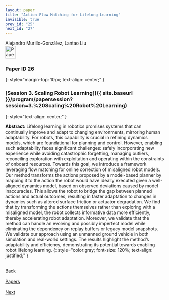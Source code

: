 ```yaml
---
layout: paper
title: "Action Flow Matching for Lifelong Learning"
invisible: true
prev_id: "25"
next_id: "27"
---
```

<div class="paper-authors">
  <div class="paper-author-box">
    <div class="paper-author-name">Alejandro Murillo-González, Lantao Liu</div>
    <div class="paper-author-uni"></div>
  </div>
</div>

<div class="paper-pdf">
  <div>
    <a href="https://www.roboticsproceedings.org/rss21/p026.pdf" title="Download PDF" target="_blank">
      <img src="{{ site.baseurl }}/images/paper_link_cardinal_red.png" alt="Paper PDF" width="33" height="40" />
    </a>
  </div>
</div>

### Paper ID 26
{: style="margin-top: 10px; text-align: center;" }

### [Session 3. Scaling Robot Learning]({{ site.baseurl }}/program/papersession?session=3.%20Scaling%20Robot%20Learning)
{: style="text-align: center;" }

<b style="color: black;">Abstract: </b>Lifelong learning in robotics promises systems that can continually improve and adapt to changing environments, mirroring human adaptability. For robots, this capability is crucial in refining dynamics models, which are foundational for planning and control. However, enabling such adaptability faces significant challenges: safely incorporating new experience while avoiding catastrophic forgetting, managing outliers, reconciling exploration with exploitation and operating within the constraints of onboard resources. Towards this goal, we introduce a framework leveraging flow matching for online correction of misaligned robot models. Our method transforms the actions proposed by a model-based planner by mapping it to the action the robot would have ideally executed given a well-aligned dynamics model, based on observed deviations caused by model inaccuracies. This allows the robot to bridge the gap between planned actions and actual outcomes, resulting in faster adaptation to changes in dynamics such as altered surface friction or actuator degradation. We find that by transforming the actions themselves rather than exploring with a misaligned model, the robot collects informative data more efficiently, thereby accelerating robot adaptation. Moreover, we validate that the method can handle an evolving and possibly imperfect model while eliminating the dependency on replay buffers or legacy model snapshots. We validate our approach using an unmanned ground vehicle in both simulation and real-world settings. The results highlight the method’s adaptability and efficiency, demonstrating its potential towards enabling robot lifelong learning.
{: style="color:gray; font-size: 120%; text-align: justified;" }

<div class="paper-menu">
  <div class="paper-menu-inner">
    <a href="{{ site.baseurl }}/program/papers/25/" title="Previous Paper">
            <div class="paper-menu-icon">
                <i class="fa fa-chevron-left"></i><br>
                <span class="paper-menu-label">Back</span>
            </div>
        </a>
    <a href="{{ site.baseurl }}/program/papers" title="All Papers">
      <div class="paper-menu-icon">
        <i class="fa fa-list"></i><br>
        <span class="paper-menu-label">Papers</span>
      </div>
    </a>
    <a href="{{ site.baseurl }}/program/papers/27/" title="Next Paper">
            <div class="paper-menu-icon">
                <i class="fa fa-chevron-right"></i><br>
                <span class="paper-menu-label">Next</span>
            </div>
        </a>
  </div>
</div>
